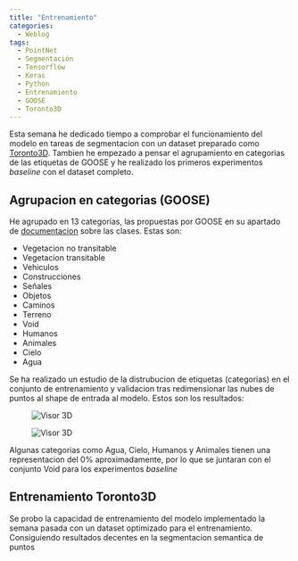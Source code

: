```yaml
---
title: "Entrenamiento"
categories:
  - Weblog
tags:
  - PointNet
  - Segmentación
  - Tensorflow
  - Keras
  - Python
  - Entrenamiento
  - GOOSE
  - Toronto3D
---
```


Esta semana he dedicado tiempo a comprobar el funcionamiento del modelo en tareas de segmentacion con un dataset preparado como [Toronto3D](https://github.com/WeikaiTan/Toronto-3D). Tambien he empezado a pensar el agrupamiento en categorias de las etiquetas de GOOSE y he realizado los primeros experimentos _baseline_ con el dataset completo. 

## Agrupacion en categorias (GOOSE)

He agrupado en 13 categorias, las propuestas por GOOSE en su apartado de [documentacion](https://goose-dataset.de/docs/class-definitions/) sobre las clases. Estas son:

- Vegetacion no transitable
- Vegetacion transitable
- Vehiculos
- Construcciones
- Señales
- Objetos
- Caminos
- Terreno
- Void
- Humanos
- Animales
- Cielo
- Agua

Se ha realizado un estudio de la distrubucion de etiquetas (categorias) en el conjunto de entrenamiento y validacion tras redimensionar las nubes de puntos al shape de entrada al modelo. Estos son los resultados:

<figure class="align-center" style="max-width: 100%">
  <img src="{{ site.url }}{{ site.baseurl }}/assets/images/categorias_train_redim_16384.png" alt="Visor 3D">
</figure>

<figure class="align-center" style="max-width: 100%">
  <img src="{{ site.url }}{{ site.baseurl }}/assets/images/categorias_val_redim_16384.png" alt="Visor 3D">
</figure>

Algunas categorias como Agua, Cielo, Humanos y Animales tienen una representacion del 0% aproximadamente, por lo que se juntaran con el conjunto Void para los experimentos _baseline_

## Entrenamiento Toronto3D

Se probo la capacidad de entrenamiento del modelo implementado la semana pasada con un dataset optimizado para el entrenamiento. Consiguiendo resultados decentes en la segmentacion semantica de puntos



